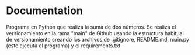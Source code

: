 # Documentation
Programa en Python que realiza la suma de dos números. Se realiza el versionamiento en la rama "main" de Github usando la estructura habitual de versionamiento creando los archivos de .gitignore, README.md, main.py (este ejecuta el programa) y el requirements.txt